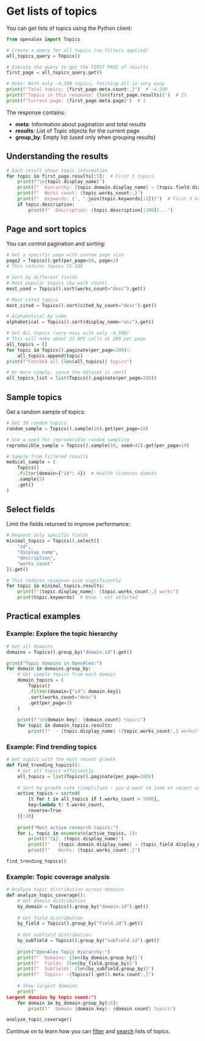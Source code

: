 # Get lists of topics

You can get lists of topics using the Python client:

```python
from openalex import Topics

# Create a query for all topics (no filters applied)
all_topics_query = Topics()

# Execute the query to get the FIRST PAGE of results
first_page = all_topics_query.get()

# Note: With only ~4,500 topics, fetching all is very easy
print(f"Total topics: {first_page.meta.count:,}")  # ~4,500
print(f"Topics in this response: {len(first_page.results)}")  # 25
print(f"Current page: {first_page.meta.page}")  # 1
```

The response contains:
- **meta**: Information about pagination and total results
- **results**: List of Topic objects for the current page
- **group_by**: Empty list (used only when grouping results)

## Understanding the results

```python
# Each result shows topic information
for topic in first_page.results[:5]:  # First 5 topics
    print(f"\n{topic.display_name}")
    print(f"  Hierarchy: {topic.domain.display_name} → {topic.field.display_name} → {topic.subfield.display_name}")
    print(f"  Works count: {topic.works_count:,}")
    print(f"  Keywords: {', '.join(topic.keywords[:3])}")  # First 3 keywords
    if topic.description:
        print(f"  Description: {topic.description[:100]}...")
```

## Page and sort topics

You can control pagination and sorting:

```python
# Get a specific page with custom page size
page2 = Topics().get(per_page=50, page=2)
# This returns topics 51-100

# Sort by different fields
# Most popular topics (by work count)
most_used = Topics().sort(works_count="desc").get()

# Most cited topics
most_cited = Topics().sort(cited_by_count="desc").get()

# Alphabetical by name
alphabetical = Topics().sort(display_name="asc").get()

# Get ALL topics (very easy with only ~4,500)
# This will make about 23 API calls at 200 per page
all_topics = []
for topic in Topics().paginate(per_page=200):
    all_topics.append(topic)
print(f"Fetched all {len(all_topics)} topics")

# Or more simply, since the dataset is small
all_topics_list = list(Topics().paginate(per_page=200))
```

## Sample topics

Get a random sample of topics:

```python
# Get 10 random topics
random_sample = Topics().sample(10).get(per_page=10)

# Use a seed for reproducible random sampling
reproducible_sample = Topics().sample(10, seed=42).get(per_page=10)

# Sample from filtered results
medical_sample = (
    Topics()
    .filter(domain={"id": 4})  # Health Sciences domain
    .sample(5)
    .get()
)
```

## Select fields

Limit the fields returned to improve performance:

```python
# Request only specific fields
minimal_topics = Topics().select([
    "id",
    "display_name",
    "description",
    "works_count"
]).get()

# This reduces response size significantly
for topic in minimal_topics.results:
    print(f"{topic.display_name}: {topic.works_count:,} works")
    print(topic.keywords)  # None - not selected
```

## Practical examples

### Example: Explore the topic hierarchy

```python
# Get all domains
domains = Topics().group_by("domain.id").get()

print("Topic domains in OpenAlex:")
for domain in domains.group_by:
    # Get sample topics from each domain
    domain_topics = (
        Topics()
        .filter(domain={"id": domain.key})
        .sort(works_count="desc")
        .get(per_page=3)
    )
    
    print(f"\n{domain.key}: {domain.count} topics")
    for topic in domain_topics.results:
        print(f"  - {topic.display_name} ({topic.works_count:,} works)")
```

### Example: Find trending topics

```python
# Get topics with the most recent growth
def find_trending_topics():
    # Get all topics efficiently
    all_topics = list(Topics().paginate(per_page=200))
    
    # Sort by growth rate (simplified - you'd want to look at recent works)
    active_topics = sorted(
        [t for t in all_topics if t.works_count > 1000],
        key=lambda t: t.works_count,
        reverse=True
    )[:20]
    
    print("Most active research topics:")
    for i, topic in enumerate(active_topics, 1):
        print(f"{i}. {topic.display_name}")
        print(f"   {topic.domain.display_name} → {topic.field.display_name}")
        print(f"   Works: {topic.works_count:,}")

find_trending_topics()
```

### Example: Topic coverage analysis

```python
# Analyze topic distribution across domains
def analyze_topic_coverage():
    # Get domain distribution
    by_domain = Topics().group_by("domain.id").get()
    
    # Get field distribution
    by_field = Topics().group_by("field.id").get()
    
    # Get subfield distribution
    by_subfield = Topics().group_by("subfield.id").get()
    
    print("OpenAlex Topic Hierarchy:")
    print(f"  Domains: {len(by_domain.group_by)}")
    print(f"  Fields: {len(by_field.group_by)}")
    print(f"  Subfields: {len(by_subfield.group_by)}")
    print(f"  Topics: ~{Topics().get().meta.count:,}")
    
    # Show largest domains
    print("
Largest domains by topic count:")
    for domain in by_domain.group_by[:5]:
        print(f"  Domain {domain.key}: {domain.count} topics")

analyze_topic_coverage()
```

Continue on to learn how you can [filter](filter-topics.md) and [search](search-topics.md) lists of topics.
